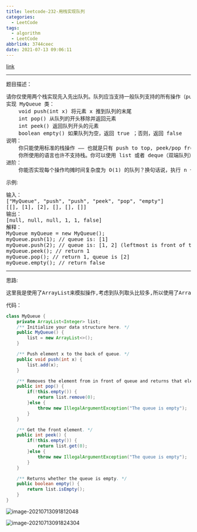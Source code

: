 ```yaml
---
title: leetcode-232-用栈实现队列
categories:
  - LeetCode
tags:
  - algorithm
  - LeetCode
abbrlink: 3744ceec
date: 2021-07-13 09:06:11
---
```


[link](https://leetcode-cn.com/problems/implement-queue-using-stacks/)

<hr/>

题目描述：

<pre>
请你仅使用两个栈实现先入先出队列。队列应当支持一般队列支持的所有操作（push、pop、peek、empty）：
实现 MyQueue 类：
	void push(int x) 将元素 x 推到队列的末尾
	int pop() 从队列的开头移除并返回元素
	int peek() 返回队列开头的元素
	boolean empty() 如果队列为空，返回 true ；否则，返回 false
说明：
	你只能使用标准的栈操作 —— 也就是只有 push to top, peek/pop from top, size, 和 is empty 操作是合法的。
	你所使用的语言也许不支持栈。你可以使用 list 或者 deque（双端队列）来模拟一个栈，只要是标准的栈操作即可。
进阶：
	你能否实现每个操作均摊时间复杂度为 O(1) 的队列？换句话说，执行 n 个操作的总时间复杂度为 O(n) ，即使其中一个操作可能花费较长时间。
</pre>

示例:

<pre>
输入：
["MyQueue", "push", "push", "peek", "pop", "empty"]
[[], [1], [2], [], [], []]
输出：
[null, null, null, 1, 1, false]
解释：
MyQueue myQueue = new MyQueue();
myQueue.push(1); // queue is: [1]
myQueue.push(2); // queue is: [1, 2] (leftmost is front of the queue)
myQueue.peek(); // return 1
myQueue.pop(); // return 1, queue is [2]
myQueue.empty(); // return false
</pre>




<hr/>

思路:

<pre>
这里我是使用了ArrayList来模拟操作,考虑到队列取头比较多,所以使用了ArrayList
</pre>

代码：

```java
class MyQueue {
    private ArrayList<Integer> list;
    /** Initialize your data structure here. */
    public MyQueue() {
        list = new ArrayList<>();
    }

    /** Push element x to the back of queue. */
    public void push(int x) {
        list.add(x);
    }

    /** Removes the element from in front of queue and returns that element. */
    public int pop() {
        if(!this.empty()) {
            return list.remove(0);
        }else {
            throw new IllegalArgumentException("The queue is empty");
        }
    }

    /** Get the front element. */
    public int peek() {
        if(!this.empty()) {
            return list.get(0);
        }else {
            throw new IllegalArgumentException("The queue is empty");
        }
    }

    /** Returns whether the queue is empty. */
    public boolean empty() {
        return list.isEmpty();
    }
}
```

![image-20210713091812048](https://gitee.com/cao_ziqiang/img/raw/master/20210713091812.png)

![image-20210713091824304](https://gitee.com/cao_ziqiang/img/raw/master/20210713091824.png)

